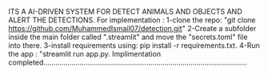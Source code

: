 ITS A AI-DRIVEN SYSTEM FOR DETECT ANIMALS AND OBJECTS AND ALERT THE DETECTIONS.
For implementation :
1-clone the repo: "git clone https://github.com/MuhammedIsmail07/detection.git"
2-Create a subfolder inside the main folder called ".streamlit" and move the "secrets.toml" file into there.
3-install requirements using: pip install -r requirements.txt.
4-Run the app : "streamlit run app.py.
Implimentation completed.....................................................................................................
